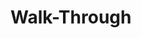 # Walk-Through
<body>
  <h1>
    <? php 
    $greeting= "Hello";
      echo $greeting . "World";
    ?>
  </h1>
</body>
